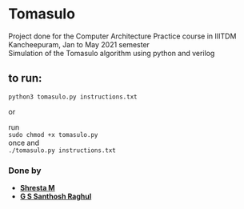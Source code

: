 # Tomasulo
Project done for the Computer Architecture Practice course in IIITDM Kancheepuram, Jan to May 2021 semester  
Simulation of the Tomasulo algorithm using python and verilog

## to run:
`python3 tomasulo.py instructions.txt`  

or  

run  
`sudo chmod +x tomasulo.py`  
once and  
`./tomasulo.py instructions.txt`

### Done by 

* __[Shresta M](https://github.com/shresta-m)__
* __[G S Santhosh Raghul](https://github.com/santhosh-raghul)__
